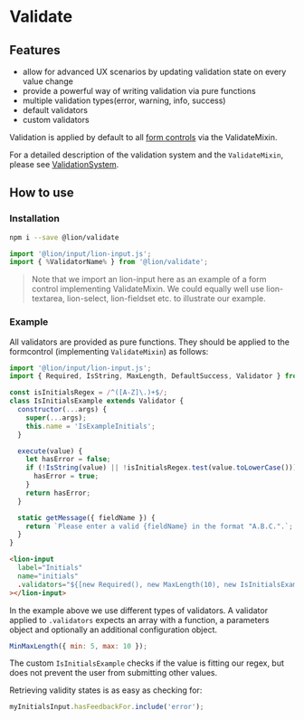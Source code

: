 # Validate

[//]: # 'AUTO INSERT HEADER PREPUBLISH'

## Features

- allow for advanced UX scenarios by updating validation state on every value change
- provide a powerful way of writing validation via pure functions
- multiple validation types(error, warning, info, success)
- default validators
- custom validators

Validation is applied by default to all [form controls](../field/docs/FormFundaments.md) via the
ValidateMixin.

For a detailed description of the validation system and the `ValidateMixin`, please see [ValidationSystem](./docs/ValidationSystem.md).

## How to use

### Installation

```sh
npm i --save @lion/validate
```

```js
import '@lion/input/lion-input.js';
import { %ValidatorName% } from '@lion/validate';
```

> Note that we import an lion-input here as an example of a form control implementing ValidateMixin.
> We could equally well use lion-textarea, lion-select, lion-fieldset etc. to illustrate our example.

### Example

All validators are provided as pure functions. They should be applied to the formcontrol (implementing
`ValidateMixin`) as follows:

```js
import '@lion/input/lion-input.js';
import { Required, IsString, MaxLength, DefaultSuccess, Validator } from '@lion/validate';

const isInitialsRegex = /^([A-Z]\.)+$/;
class IsInitialsExample extends Validator {
  constructor(...args) {
    super(...args);
    this.name = 'IsExampleInitials';
  }

  execute(value) {
    let hasError = false;
    if (!IsString(value) || !isInitialsRegex.test(value.toLowerCase())) {
      hasError = true;
    }
    return hasError;
  }

  static getMessage({ fieldName }) {
    return `Please enter a valid {fieldName} in the format "A.B.C.".`;
  }
}
```

```html
<lion-input
  label="Initials"
  name="initials"
  .validators="${[new Required(), new MaxLength(10), new IsInitialsExample(null, { type: 'warning' }), new DefaultSuccess()]}"
></lion-input>
```

In the example above we use different types of validators.
A validator applied to `.validators` expects an array with a function, a parameters object and
optionally an additional configuration object.

```js
MinMaxLength({ min: 5, max: 10 });
```

The custom `IsInitialsExample` checks if the value is fitting our regex, but does not prevent the user from submitting other values.

Retrieving validity states is as easy as checking for:

```js
myInitialsInput.hasFeedbackFor.include('error');
```
